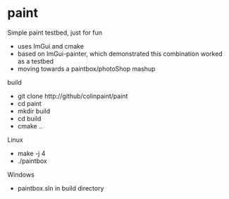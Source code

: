 # paint

Simple paint testbed, just for fun
- uses ImGui and cmake
- based on ImGui-painter, which demonstrated this combination worked as a testbed
- moving towards a paintbox/photoShop mashup

build
- git clone http://github/colinpaint/paint
- cd paint
- mkdir build
- cd build
- cmake ..

Linux
- make -j 4
- ./paintbox

Windows
- paintbox.sln in build directory
